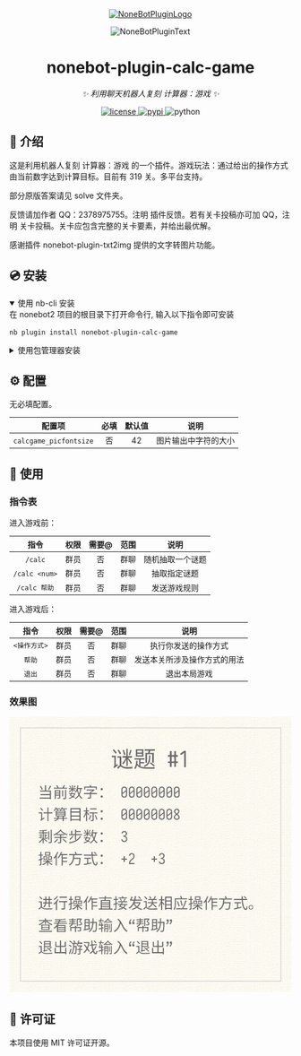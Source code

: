 <div align="center">
  <a href="https://v2.nonebot.dev/store"><img src="https://github.com/A-kirami/nonebot-plugin-template/blob/resources/nbp_logo.png" width="180" height="180" alt="NoneBotPluginLogo"></a>
  <br>
  <p><img src="https://github.com/A-kirami/nonebot-plugin-template/blob/resources/NoneBotPlugin.svg" width="240" alt="NoneBotPluginText"></p>
</div>

<div align="center">

# nonebot-plugin-calc-game

_✨ 利用聊天机器人复刻 计算器：游戏 ✨_


<a href="./LICENSE">
    <img src="https://img.shields.io/github/license/Yurchiu/nonebot-plugin-calc-game.svg" alt="license">
</a>
<a href="https://pypi.python.org/pypi/nonebot-plugin-calc-game">
    <img src="https://img.shields.io/pypi/v/nonebot-plugin-calc-game.svg" alt="pypi">
</a>
<img src="https://img.shields.io/badge/python-3.9+-blue.svg" alt="python">

</div>

## 📖 介绍

这是利用机器人复刻 计算器：游戏 的一个插件。游戏玩法：通过给出的操作方式由当前数字达到计算目标。目前有 319 关。多平台支持。

部分原版答案请见 solve 文件夹。

反馈请加作者 QQ：2378975755。注明 插件反馈。若有关卡投稿亦可加 QQ，注明 关卡投稿。关卡应包含完整的关卡要素，并给出最优解。

感谢插件 nonebot-plugin-txt2img 提供的文字转图片功能。

## 💿 安装

<details open>
<summary>使用 nb-cli 安装</summary>
在 nonebot2 项目的根目录下打开命令行, 输入以下指令即可安装

    nb plugin install nonebot-plugin-calc-game

</details>

<details>
<summary>使用包管理器安装</summary>
在 nonebot2 项目的插件目录下, 打开命令行, 根据你使用的包管理器, 输入相应的安装命令

<details>
<summary>pip</summary>

    pip install nonebot-plugin-calc-game
</details>
<details>
<summary>pdm</summary>

    pdm add nonebot-plugin-calc-game
</details>
<details>
<summary>poetry</summary>

    poetry add nonebot-plugin-calc-game
</details>
<details>
<summary>conda</summary>

    conda install nonebot-plugin-calc-game
</details>

打开 nonebot2 项目根目录下的 `pyproject.toml` 文件, 在 `[tool.nonebot]` 部分追加写入

    plugins = ["nonebot_plugin_calc_game"]

</details>

## ⚙️ 配置

无必填配置。

| 配置项 | 必填 | 默认值 | 说明 |
|:-----:|:----:|:----:|:----:|
| `calcgame_picfontsize` | 否 | 42 | 图片输出中字符的大小 |

## 🎉 使用

### 指令表

进入游戏前：

| 指令 | 权限 | 需要@ | 范围 | 说明 |
|:-----:|:----:|:----:|:----:|:----:|
| `/calc` | 群员 | 否 | 群聊 | 随机抽取一个谜题 |
| `/calc <num>` | 群员 | 否 | 群聊 | 抽取指定谜题 |
| `/calc 帮助` | 群员 | 否 | 群聊 | 发送游戏规则 |

进入游戏后：

| 指令 | 权限 | 需要@ | 范围 | 说明 |
|:-----:|:----:|:----:|:----:|:----:|
| `<操作方式>` | 群员 | 否 | 群聊 | 执行你发送的操作方式 |
| `帮助` | 群员 | 否 | 群聊 | 发送本关所涉及操作方式的用法 |
| `退出` | 群员 | 否 | 群聊 | 退出本局游戏 |

### 效果图

![](https://github.com/Yurchiu/nonebot-plugin-calc-game/blob/master/example.png)

## 📄 许可证

本项目使用 MIT 许可证开源。

